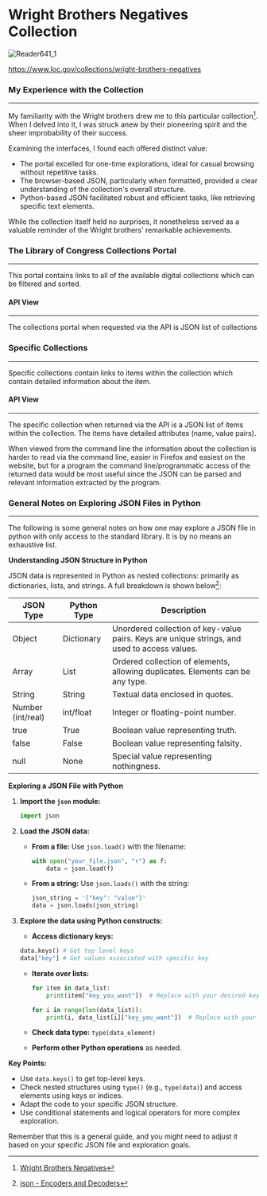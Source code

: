 # Wright Brothers Negatives Collection

![Reader641_1](/assets/Reader641_1.png)

https://www.loc.gov/collections/wright-brothers-negatives

### My Experience with the Collection
----
My familiarity with the Wright brothers drew me to this particular collection[^1]. When I delved into it, I was struck anew by their pioneering spirit and the sheer improbability of their success.

Examining the interfaces, I found each offered distinct value:
- The portal excelled for one-time explorations, ideal for casual browsing without repetitive tasks.
- The browser-based JSON, particularly when formatted, provided a clear understanding of the collection's overall structure.
- Python-based JSON facilitated robust and efficient tasks, like retrieving specific text elements.

While the collection itself held no surprises, it nonetheless served as a valuable reminder of the Wright brothers' remarkable achievements.

### The Library of Congress Collections Portal
----
This portal contains links to all of the available digital collections which can be filtered and sorted.

#### API View
-----
The collections portal when requested via the API is JSON list of collections 

### Specific Collections
------
Specific collections contain links to items within the collection which contain detailed information about the item.

#### API View
----
The specific collection when returned via the API is a JSON list of items within the collection. The items have detailed attributes (name, value pairs).

When viewed from the command line the information about the collection is harder to read via the command line, easier in Firefox and easiest on the website, but for a program the command line/programmatic access of the returned data would be most useful since the JSON can be parsed and relevant information extracted by the program.


### General Notes on Exploring JSON Files in Python
----
The following is some general notes on how one may explore a JSON file in python with only access to the standard library. It is by no means an exhaustive list.

**Understanding JSON Structure in Python**

JSON data is represented in Python as nested collections: primarily as dictionaries, lists, and strings. A full breakdown is shown below[^2]:

| JSON Type | Python Type | Description |
|---|---|---|
| Object | Dictionary | Unordered collection of key-value pairs. Keys are unique strings, and used to access values. |
| Array | List | Ordered collection of elements, allowing duplicates. Elements can be any type. |
| String | String | Textual data enclosed in quotes. |
| Number (int/real) | int/float | Integer or floating-point number. |
| true | True | Boolean value representing truth. |
| false | False | Boolean value representing falsity. |
| null | None | Special value representing nothingness. |


**Exploring a JSON File with Python**

1. **Import the `json` module:**

   ```python
   import json
   ```

2. **Load the JSON data:**

   - **From a file:** Use `json.load()` with the filename:

     ```python
     with open("your_file.json", "r") as f:
         data = json.load(f)
     ```

   - **From a string:** Use `json.loads()` with the string:

     ```python
     json_string = '{"key": "value"}'
     data = json.loads(json_string)
     ```

3. **Explore the data using Python constructs:**

   - **Access dictionary keys:**

   ```python
   data.keys() # Get top level keys
   data["key"] # Get values associated with specific key
   ```
   
   - **Iterate over lists:**

     ```python
     for item in data_list:
         print(item["key_you_want"])  # Replace with your desired key
     ```

     ```python
     for i in range(len(data_list)):
         print(i, data_list[i]["key_you_want"])  # Replace with your desired key
     ```

   - **Check data type:** `type(data_element)`
   - **Perform other Python operations** as needed.


**Key Points:**

- Use `data.keys()` to get top-level keys.
- Check nested structures using `type()` (e.g., `type(data)`) and access elements using keys or indices.
- Adapt the code to your specific JSON structure.
- Use conditional statements and logical operators for more complex exploration.

Remember that this is a general guide, and you might need to adjust it based on your specific JSON file and exploration goals.



[^1]: [Wright Brothers Negatives](https://www.loc.gov/collections/wright-brothers-negatives/about-this-collection/)
[^2]: [json - Encoders and Decoders](https://docs.python.org/3/library/json.html#encoders-and-decoders)

